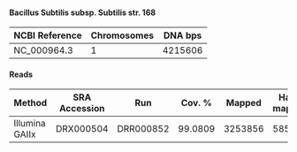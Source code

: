 #### Bacillus Subtilis subsp. Subtilis str. 168

| NCBI Reference | Chromosomes | DNA bps |
|----------------|-------------|---------|
| NC_000964.3    |           1 | 4215606 |

#### Reads

|     Method     | SRA Accession |    Run    |  Cov. % |  Mapped | Half-mapped | Unmapped | Length | Paired? | SNPs |
|----------------|---------------|-----------|---------|---------|-------------|----------|--------|---------|------|
| Illumina GAIIx | DRX000504     | DRR000852 | 99.0809 | 3253856 |       58544 |   191586 |     75 | Y       |    7 |
